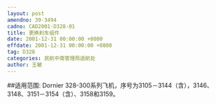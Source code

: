 ```yaml
---
layout: post
amendno: 39-3494
cadno: CAD2001-D328-01
title: 更换刹车组件
date: 2001-12-31 00:00:00 +0800
effdate: 2001-12-31 00:00:00 +0800
tag: D328
categories: 民航中南管理局适航处
author: 王敏
---
```


##适用范围:
Dornier 328-300系列飞机，序号为3105－3144（含），3146、3148、3151－3154（含）、3158和3159。

